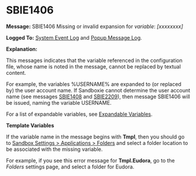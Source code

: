 # SBIE1406


**Message:** SBIE1406 Missing or invalid expansion for _variable_: _[xxxxxxxx]_

**Logged To:** [System Event Log](SystemEventLog.md) and [Popup Message Log](PopupMessageLog.md).

**Explanation:**

This messages indicates that the variable referenced in the configuration file, whose name is noted in the message, cannot be replaced by textual content.

For example, the variables %USERNAME% are expanded to (or replaced by) the user account name. If Sandboxie cannot determine the user account name (see messages [SBIE1408](SBIE1408.md) and [SBIE2209](SBIE2209.md)), then message SBIE1406 will be issued, naming the variable USERNAME.

For a list of expandable variables, see [Expandable Variables](ExpandableVariables.md).

**Template Variables**

If the variable name in the message begins with **Tmpl**, then you should go to [Sandbox Settings > Applications > Folders](ApplicationsSettings#folders) and select a folder location to be associated with the missing variable.

For example, if you see this error message for **Tmpl.Eudora**, go to the _Folders_ settings page, and select a folder for Eudora.
